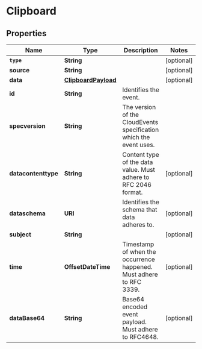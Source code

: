 

# Clipboard


## Properties

Name | Type | Description | Notes
------------ | ------------- | ------------- | -------------
**`type`** | **String** |  |  [optional]
**source** | **String** |  |  [optional]
**data** | [**ClipboardPayload**](ClipboardPayload.md) |  |  [optional]
**id** | **String** | Identifies the event. | 
**specversion** | **String** | The version of the CloudEvents specification which the event uses. | 
**datacontenttype** | **String** | Content type of the data value. Must adhere to RFC 2046 format. |  [optional]
**dataschema** | **URI** | Identifies the schema that data adheres to. |  [optional]
**subject** | **String** |  |  [optional]
**time** | **OffsetDateTime** | Timestamp of when the occurrence happened. Must adhere to RFC 3339. |  [optional]
**dataBase64** | **String** | Base64 encoded event payload. Must adhere to RFC4648. |  [optional]



